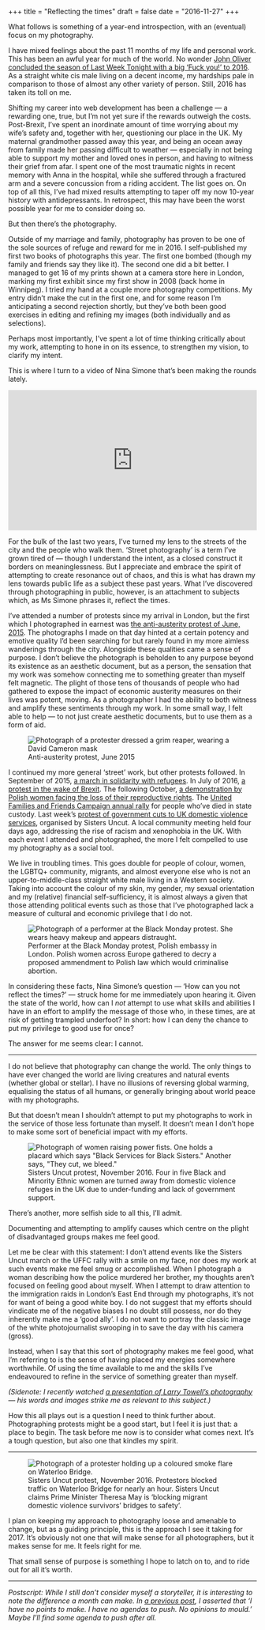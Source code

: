+++
title = "Reflecting the times"
draft = false
date = "2016-11-27"
+++

What follows is something of a year-end introspection, with an (eventual) focus on my photography.
<!--more-->

I have mixed feelings about the past 11 months of my life and personal work. This has been an awful year for much of the world. No wonder [John Oliver concluded the season of Last Week Tonight with a big ‘Fuck you!’ to 2016][1]. As a straight white cis male living on a decent income, my hardships pale in comparison to those of almost any other variety of person. Still, 2016 has taken its toll on me.

Shifting my career into web development has been a challenge — a rewarding one, true, but I’m not yet sure if the rewards outweigh the costs. Post-Brexit, I’ve spent an inordinate amount of time worrying about my wife’s safety and, together with her, questioning our place in the UK. My maternal grandmother passed away this year, and being an ocean away from family made her passing difficult to weather — especially in not being able to support my mother and loved ones in person, and having to witness their grief from afar. I spent one of the most traumatic nights in recent memory with Anna in the hospital, while she suffered through a fractured arm and a severe concussion from a riding accident. The list goes on. On top of all this, I’ve had mixed results attempting to taper off my now 10-year history with antidepressants. In retrospect, this may have been the worst possible year for me to consider doing so.

But then there’s the photography.

Outside of my marriage and family, photography has proven to be one of the sole sources of refuge and reward for me in 2016. I self-published my first two books of photographs this year. The first one bombed (though my family and friends say they like it). The second one did a bit better. I managed to get 16 of my prints shown at a camera store here in London, marking my first exhibit since my first show in 2008 (back home in Winnipeg). I tried my hand at a couple more photography competitions. My entry didn’t make the cut in the first one, and for some reason I’m anticipating a second rejection shortly, but they’ve both been good exercises in editing and refining my images (both individually and as selections).

Perhaps most importantly, I’ve spent a lot of time thinking critically about my work, attempting to hone in on its essence, to strengthen my vision, to clarify my intent.

This is where I turn to a video of Nina Simone that’s been making the rounds lately.

<style>.embed-container { position: relative; padding-bottom: 56.25%; height: 0; overflow: hidden; max-width: 100%; } .embed-container iframe, .embed-container object, .embed-container embed { position: absolute; top: 0; left: 0; width: 100%; height: 100%; }</style><div class='embed-container'><iframe src='https://www.youtube.com/embed/99V0mMNf5fo' frameborder='0' allowfullscreen></iframe></div>

For the bulk of the last two years, I’ve turned my lens to the streets of the city and the people who walk them. ‘Street photography’ is a term I’ve grown tired of — though I understand the intent, as a closed construct it borders on meaninglessness. But I appreciate and embrace the spirit of attempting to create resonance out of chaos, and this is what has drawn my lens towards public life as a subject these past years. What I’ve discovered through photographing in public, however, is an attachment to subjects which, as Ms Simone phrases it, reflect the times.

I’ve attended a number of protests since my arrival in London, but the first which I photographed in earnest was [the anti-austerity protest of June, 2015][2]. The photographs I made on that day hinted at a certain potency and emotive quality I’d been searching for but rarely found in my more aimless wanderings through the city. Alongside these qualities came a sense of purpose. I don’t believe the photograph is beholden to any purpose beyond its existence as an aesthetic document, but as a person, the sensation that my work was somehow connecting me to something greater than myself felt magnetic. The plight of those tens of thousands of people who had gathered to expose the impact of economic austerity measures on their lives was potent, moving. As a photographer I had the ability to both witness and amplify these sentiments through my work. In some small way, I felt able to help — to not just create aesthetic documents, but to use them as a form of aid.

<figure class='ma0'>
<img alt='Photograph of a protester dressed a grim reaper, wearing a David Cameron mask' src='/post-images/colepeters-austerity.jpg' />
<figcaption class='sans-serif gray f6'>Anti-austerity protest, June 2015</figcaption>
</figure>

I continued my more general ‘street’ work, but other protests followed. In September of 2015, [a march in solidarity with refugees][3]. In July of 2016, [a protest in the wake of Brexit][4]. The following October, [a demonstration by Polish women facing the loss of their reproductive rights][5]. The [United Families and Friends Campaign annual rally][6] for people who’ve died in state custody. Last week’s [protest of government cuts to UK domestic violence services][7], organised by Sisters Uncut. A local community meeting held four days ago, addressing the rise of racism and xenophobia in the UK. With each event I attended and photographed, the more I felt compelled to use my photography as a social tool.

We live in troubling times. This goes double for people of colour, women, the LGBTQ+ community, migrants, and almost everyone else who is not an upper-to-middle-class straight white male living in a Western society. Taking into account the colour of my skin, my gender, my sexual orientation and my (relative) financial self-sufficiency, it is almost always a given that those attending political events such as those that I’ve photographed lack a measure of cultural and economic privilege that I do not.

<figure class='ma0'>
<img alt='Photograph of a performer at the Black Monday protest. She wears heavy makeup and appears distraught.' src='/post-images/colepeters-blackmonday.jpg' />
<figcaption class='sans-serif gray f6'>Performer at the Black Monday protest, Polish embassy in London. Polish women across Europe gathered to decry a proposed ammendment to Polish law which would criminalise abortion.</figcaption>
</figure>

In considering these facts, Nina Simone’s question — ‘How can you not reflect the times?’ — struck home for me immediately upon hearing it. Given the state of the world, how can I _not_ attempt to use what skills and abilities I have in an effort to amplify the message of those who, in these times, are at risk of getting trampled underfoot? In short: how I can deny the chance to put my privilege to good use for once?

The answer for me seems clear: I cannot.

* * *

I do not believe that photography can change the world. The only things to have ever changed the world are living creatures and natural events (whether global or stellar). I have no illusions of reversing global warming, equalising the status of all humans, or generally bringing about world peace with my photographs.

But that doesn’t mean I shouldn’t attempt to put my photographs to work in the service of those less fortunate than myself. It doesn’t mean I don’t hope to make some sort of beneficial impact with my efforts.

<figure class='ma0'>
<img alt='Photograph of women raising power fists. One holds a placard which says "Black Services for Black Sisters." Another says, "They cut, we bleed."' src='/post-images/colepeters-sta-1.jpg' />
<figcaption class='sans-serif gray f6'>Sisters Uncut protest, November 2016. Four in five Black and Minority Ethnic women are turned away from domestic violence refuges in the UK due to under-funding and lack of government support.</figcaption>
</figure>

There’s another, more selfish side to all this, I’ll admit.

Documenting and attempting to amplify causes which centre on the plight of disadvantaged groups makes me feel good.

Let me be clear with this statement: I don’t attend events like the Sisters Uncut march or the UFFC rally with a smile on my face, nor does my work at such events make me feel smug or accomplished. When I photograph a woman describing how the police murdered her brother, my thoughts aren’t focused on feeling good about myself. When I attempt to draw attention to the immigration raids in London’s East End through my photographs, it’s not for want of being a good white boy. I do not suggest that my efforts should vindicate me of the negative biases I no doubt still possess, nor do they inherently make me a ‘good ally’. I do not want to portray the classic image of the white photojournalist swooping in to save the day with his camera (gross).

Instead, when I say that this sort of photography makes me feel good, what I’m referring to is the sense of having placed my energies somewhere worthwhile. Of using the time available to me and the skills I’ve endeavoured to refine in the service of something greater than myself.

_(Sidenote: I recently watched [a presentation of Larry Towell’s photography][8] — his words and images strike me as relevant to this subject.)_

How this all plays out is a question I need to think further about. Photographing protests might be a good start, but I feel it is just that: a place to begin. The task before me now is to consider what comes next. It’s a tough question, but also one that kindles my spirit.

* * *

<figure class='ma0'>
<img alt='Photograph of a protester holding up a coloured smoke flare on Waterloo Bridge.' src='/post-images/colepeters-sta-2.jpg' />
<figcaption class='sans-serif gray f6'>Sisters Uncut protest, November 2016. Protestors blocked traffic on Waterloo Bridge for nearly an hour. Sisters Uncut claims Prime Minister Theresa May is ‘blocking migrant domestic violence survivors’ bridges to safety’.</figcaption>
</figure>

I plan on keeping my approach to photography loose and amenable to change, but as a guiding principle, this is the approach I see it taking for 2017. It’s obviously not one that will make sense for all photographers, but it makes sense for me. It feels right for me.

That small sense of purpose is something I hope to latch on to, and to ride out for all it’s worth.

* * *

_Postscript: While I still don’t consider myself a storyteller, it is interesting to note the difference a month can make. In [a previous post][9], I asserted that ‘I have no points to make. I have no agendas to push. No opinions to mould.’ Maybe I’ll find some agenda to push after all._



[1]: https://www.youtube.com/watch?v=G9t2H1fC2hY
[2]: https://colepeters.exposure.co/end-austerity-now
[3]: https://colepeters.exposure.co/refugees-welcome-here
[4]: http://www.privatephotoreview.com/2016/07/we-are-the-future-london-youth-respond-to-the-uk-eu-referendum/
[5]: https://colepeters.exposure.co/black-monday
[6]: https://www.instagram.com/p/BM7Z_0GDA3J/?taken-by=colepetersphoto
[7]: https://colepeters.exposure.co/sisters-take-action
[8]: http://inmotion.magnumphotos.com/essay/land
[9]: https://asstdtxt.now.sh/2016/10/i-am-not-a-storyteller
